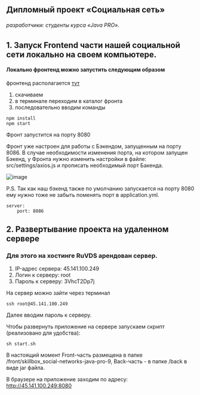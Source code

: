 ## Дипломный проект «Социальная сеть»

###### разработчики: студенты курса «Java PRO».

## 1. Запуск Frontend части нашей социальной сети локально на своем компьютере.

#### Локально фронтенд можно запустить следующим образом

фронтенд располагается [тут](https://gitlab.net-page.ru/DBernado/skillbox_social-networks/-/tree/java-pro-11)

1.  скачиваем
2.  в терминале переходим в каталог фронта
3.  последовательно вводим команды
```
npm install
npm start
```
Фронт запустится на порту 8080

Фронт уже настроен для работы с Бэкендом, запущенным на порту 8086. В случае необходимости изменения порта, на котором запущен Бэкенд, у Фронта нужно изменить настройки в файле:  src/settings/axios.js и прописать необходимый порт Бакенда.

![image](https://gitlab.skillbox.ru/javapro11/javapro11/-/wikis/uploads/db2158f49633bafe80f6185c331b3862/image.png)


P.S. Так как наш бэкенд также по умолчанию запускается на порту 8080 ему нужно тоже не забыть поменять порт в application.yml.
```
server:
    port: 8086
````
## 2. Развертывание проекта на удаленном сервере

### Для этого на хостинге RuVDS арендован сервер.

1. IP-адрес сервера: 45.141.100.249
2. Логин к серверу: root
3. Пароль к серверу: 3VhcT2Dp7j

На сервер можно зайти через терминал
```
ssh root@45.141.100.249
````
Далее вводим пароль к серверу.

Чтобы развернуть приложение на сервере запускаем скрипт (реализовано для удобства):
```
sh start.sh
````

В настоящий момент Front-часть размещена в папке /front/skillbox_social-networks-java-pro-9,
Back-часть - в папке /back в виде jar файла.

В браузере на приложение заходим по адресу: http://45.141.100.249:8080